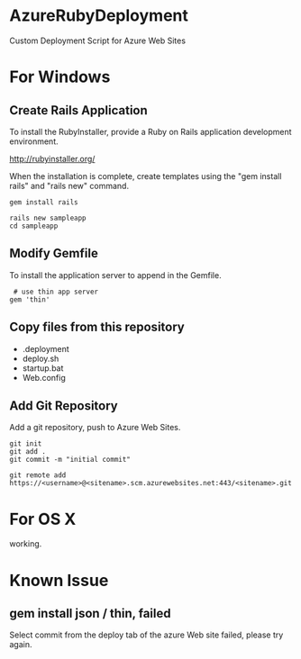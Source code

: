 AzureRubyDeployment
===================

Custom Deployment Script for Azure Web Sites

# For Windows

## Create Rails Application

To install the RubyInstaller, provide a Ruby on Rails application development environment.

http://rubyinstaller.org/

When the installation is complete, create templates using the "gem install rails" and "rails new" command.

```shell
gem install rails

rails new sampleapp
cd sampleapp
```

## Modify Gemfile

To install the application server to append in the Gemfile.

```shell
 # use thin app server
gem 'thin'
```

## Copy files from this repository

- .deployment
- deploy.sh
- startup.bat
- Web.config

## Add Git Repository

Add a git repository, push to Azure Web Sites.

```shell
git init
git add .
git commit -m "initial commit"

git remote add https://<username>@<sitename>.scm.azurewebsites.net:443/<sitename>.git
```

# For OS X

working.

# Known Issue

## gem install json / thin, failed

Select commit from the deploy tab of the azure Web site failed, please try again.